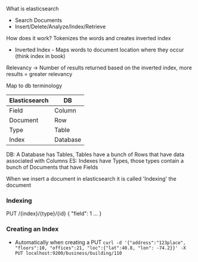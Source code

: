 What is elasticsearch
 - Search Documents
 - Insert/Delete/Analyze/Index/Retrieve
 
How does it work?
  Tokenizes the words and creates inverted index
  - Inverted Index - Maps words to document location where they occur (think index in book)
  
  Relevancy -> Number of results returned based on the inverted index, more results = greater relevancy
  
  
Map to db terminology

Elasticsearch|DB
--- | --- 
Field|Column
Document|Row
Type|Table
Index|Database

DB: A Database has Tables, Tables have a bunch of Rows that have data associated with Columns
ES: Indexes have Types, those types contain a bunch of Documents that have Fields

When we insert a document in elasticsearch it is called 'Indexing' the document

### Indexing
PUT /{index}/{type}/{id}
{
  "field": 1
  ... 
}

### Creating an Index
 - Automatically when creating a PUT 
 `curl -d '{"address":"123place", "floors":10, "offices":21, "loc":{"lat":40.8, "lon": -74.2}}' -X PUT localhost:9200/business/building/110`
 